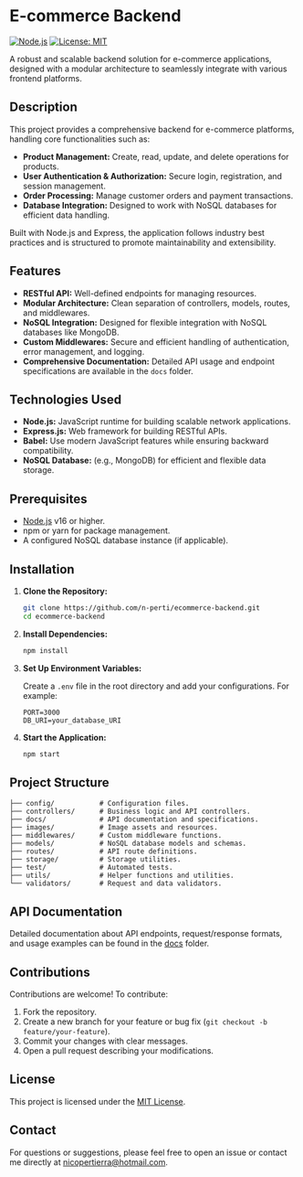 # E-commerce Backend

[![Node.js](https://img.shields.io/badge/Node.js-v16%2B-green)](https://nodejs.org/)
[![License: MIT](https://img.shields.io/badge/License-MIT-yellow.svg)](LICENSE)

A robust and scalable backend solution for e-commerce applications, designed with a modular architecture to seamlessly integrate with various frontend platforms.

## Description

This project provides a comprehensive backend for e-commerce platforms, handling core functionalities such as:

- **Product Management:** Create, read, update, and delete operations for products.
- **User Authentication & Authorization:** Secure login, registration, and session management.
- **Order Processing:** Manage customer orders and payment transactions.
- **Database Integration:** Designed to work with NoSQL databases for efficient data handling.

Built with Node.js and Express, the application follows industry best practices and is structured to promote maintainability and extensibility.

## Features

- **RESTful API:** Well-defined endpoints for managing resources.
- **Modular Architecture:** Clean separation of controllers, models, routes, and middlewares.
- **NoSQL Integration:** Designed for flexible integration with NoSQL databases like MongoDB.
- **Custom Middlewares:** Secure and efficient handling of authentication, error management, and logging.
- **Comprehensive Documentation:** Detailed API usage and endpoint specifications are available in the `docs` folder.

## Technologies Used

- **Node.js:** JavaScript runtime for building scalable network applications.
- **Express.js:** Web framework for building RESTful APIs.
- **Babel:** Use modern JavaScript features while ensuring backward compatibility.
- **NoSQL Database:** (e.g., MongoDB) for efficient and flexible data storage.

## Prerequisites

- [Node.js](https://nodejs.org/) v16 or higher.
- npm or yarn for package management.
- A configured NoSQL database instance (if applicable).

## Installation

1. **Clone the Repository:**

    ```bash
    git clone https://github.com/n-perti/ecommerce-backend.git
    cd ecommerce-backend
    ```

2. **Install Dependencies:**

    ```bash
    npm install
    ```

3. **Set Up Environment Variables:**

    Create a `.env` file in the root directory and add your configurations. For example:

    ```
    PORT=3000
    DB_URI=your_database_URI
    ```

4. **Start the Application:**

    ```bash
    npm start
    ```

## Project Structure

```
├── config/           # Configuration files.
├── controllers/      # Business logic and API controllers.
├── docs/             # API documentation and specifications.
├── images/           # Image assets and resources.
├── middlewares/      # Custom middleware functions.
├── models/           # NoSQL database models and schemas.
├── routes/           # API route definitions.
├── storage/          # Storage utilities.
├── test/             # Automated tests.
├── utils/            # Helper functions and utilities.
└── validators/       # Request and data validators.
```

## API Documentation

Detailed documentation about API endpoints, request/response formats, and usage examples can be found in the [docs](./docs) folder.

## Contributions

Contributions are welcome! To contribute:

1. Fork the repository.
2. Create a new branch for your feature or bug fix (`git checkout -b feature/your-feature`).
3. Commit your changes with clear messages.
4. Open a pull request describing your modifications.

## License

This project is licensed under the [MIT License](LICENSE).

## Contact

For questions or suggestions, please feel free to open an issue or contact me directly at [nicopertierra@hotmail.com](mailto:nicopertierra@hotmail.com).
